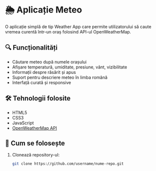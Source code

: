 # 🌦️ Aplicație Meteo

O aplicație simplă de tip Weather App care permite utilizatorului să caute vremea curentă într-un oraș folosind API-ul OpenWeatherMap.

## 🔍 Funcționalități

- Căutare meteo după numele orașului
- Afișare temperatură, umiditate, presiune, vânt, vizibilitate
- Informații despre răsărit și apus
- Suport pentru descriere meteo în limba română
- Interfață curată și responsive

## 🛠️ Tehnologii folosite

- HTML5
- CSS3
- JavaScript 
- [OpenWeatherMap API](https://openweathermap.org/api)

## 🚀 Cum se folosește

1. Clonează repository-ul:

   ```bash
   git clone https://github.com/username/nume-repo.git

